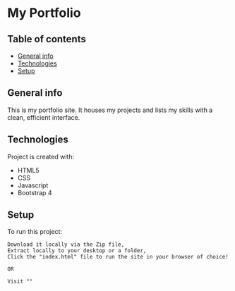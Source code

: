 # My Portfolio

## Table of contents
* [General info](#general-info)
* [Technologies](#technologies)
* [Setup](#setup)

## General info
This is my portfolio site. It houses my projects and lists my skills with a clean, efficient interface.
	
## Technologies
Project is created with:
* HTML5
* CSS
* Javascript
* Bootstrap 4
	
## Setup
To run this project: 

```
Download it locally via the Zip file,
Extract locally to your desktop or a folder,
Click the "index.html" file to run the site in your browser of choice!

OR

Visit ""

```

